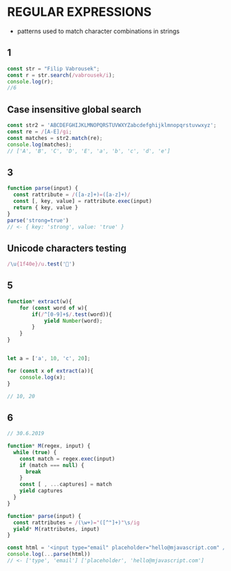 # REGULAR EXPRESSIONS
* patterns used to match character combinations in strings

## 1
```js
const str = "Filip Vabrousek";
const r = str.search(/vabrousek/i);
console.log(r);
//6
```

## Case insensitive global search
```js
const str2 = 'ABCDEFGHIJKLMNOPQRSTUVWXYZabcdefghijklmnopqrstuvwxyz';
const re = /[A-E]/gi;
const matches = str2.match(re);
console.log(matches);
// ['A', 'B', 'C', 'D', 'E', 'a', 'b', 'c', 'd', 'e']
```


## 3
```js 
function parse(input) {
  const rattribute = /([a-z]+)=([a-z]+)/
  const [, key, value] = rattribute.exec(input)
  return { key, value }
}
parse('strong=true')
// <- { key: 'strong', value: 'true' }
```




## Unicode characters testing
```js
/\u{1f40e}/u.test('🐎')
```




## 5
```js
function* extract(w){
    for (const word of w){
        if(/^[0-9]+$/.test(word)){
            yield Number(word);
        }
    }
}


let a = ['a', 10, 'c', 20];

for (const x of extract(a)){
    console.log(x);
}

// 10, 20
```


## 6
```js
// 30.6.2019

function* M(regex, input) {
  while (true) {
    const match = regex.exec(input)
    if (match === null) {
      break
    }
    const [ , ...captures] = match
    yield captures
  }
}

function* parse(input) {
  const rattributes = /(\w+)="([^"]+)"\s/ig
  yield* M(rattributes, input)
}

const html = '<input type="email" placeholder="hello@mjavascript.com" />'
console.log(...parse(html))
// <- ['type', 'email'] ['placeholder', 'hello@mjavascript.com']
```
